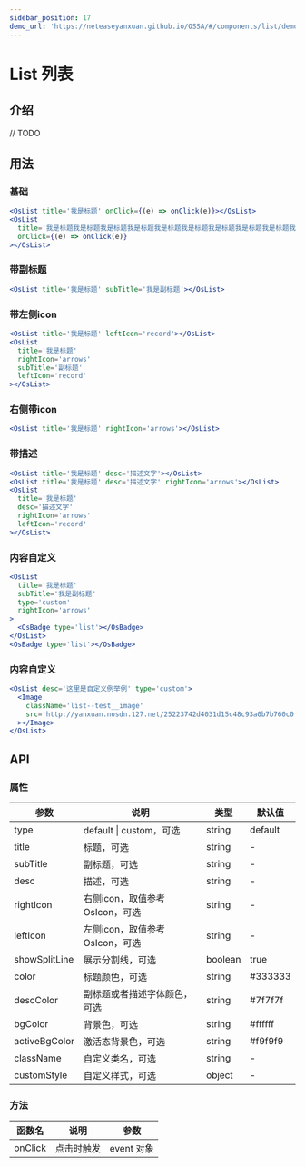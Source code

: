 ```yaml
---
sidebar_position: 17
demo_url: 'https://neteaseyanxuan.github.io/OSSA/#/components/list/demo/index'
---
```


# List 列表

## 介绍
// TODO

## 用法
### 基础
```jsx
<OsList title='我是标题' onClick={(e) => onClick(e)}></OsList>
<OsList
  title='我是标题我是标题我是标题我是标题我是标题我是标题我是标题我是标题我是标题我是标题我是标题我是标题'
  onClick={(e) => onClick(e)}
></OsList>
```
### 带副标题
```jsx
<OsList title='我是标题' subTitle='我是副标题'></OsList>
```
### 带左侧icon
```jsx
<OsList title='我是标题' leftIcon='record'></OsList>
<OsList
  title='我是标题'
  rightIcon='arrows'
  subTitle='副标题'
  leftIcon='record'
></OsList>
```
### 右侧带icon
```jsx
<OsList title='我是标题' rightIcon='arrows'></OsList>
```
### 带描述
```jsx
<OsList title='我是标题' desc='描述文字'></OsList>
<OsList title='我是标题' desc='描述文字' rightIcon='arrows'></OsList>
<OsList
  title='我是标题'
  desc='描述文字'
  rightIcon='arrows'
  leftIcon='record'
></OsList>
```
### 内容自定义
```jsx
<OsList
  title='我是标题'
  subTitle='我是副标题'
  type='custom'
  rightIcon='arrows'
>
  <OsBadge type='list'></OsBadge>
</OsList>
<OsBadge type='list'></OsBadge>
```
### 内容自定义
```jsx
<OsList desc='这里是自定义例举例' type='custom'>
  <Image
    className='list--test__image'
    src='http://yanxuan.nosdn.127.net/25223742d4031d15c48c93a0b7b760c0.jpg?imageView&thumbnail=160x0&quality=95'
  ></Image>
</OsList>
```



## API
### 属性
|参数|说明|类型|默认值|
|------|------|------|------|
|type|default \| custom，可选|string|default|
|title|标题，可选|string|-|
|subTitle|副标题，可选|string|-|
|desc|描述，可选|string|-|
|rightIcon|右侧icon，取值参考OsIcon，可选|string|-|
|leftIcon|左侧icon，取值参考OsIcon，可选|string|-|
|showSplitLine|展示分割线，可选|boolean|true|
|color|标题颜色，可选|string|#333333|
|descColor|副标题或者描述字体颜色，可选|string|#7f7f7f|
|bgColor|背景色，可选|string|#ffffff|
|activeBgColor|激活态背景色，可选|string|#f9f9f9|
|className|自定义类名，可选|string|-|
|customStyle|自定义样式，可选|object|-|


### 方法
|函数名|说明|参数|
|------|------|------|
|onClick|点击时触发|event 对象|

